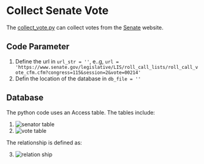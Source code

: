 # Collect Senate Vote

The [collect_vote.py](https://github.com/xbwei/Data-Mining-on-Social-Media/blob/master/collect_senate_vote/collect_vote.py) can collect votes from the [Senate](https://www.senate.gov/legislative/votes.htm) website.

## Code Parameter
1. Define the url in `url_str = ''`, e..g, `url = 'https://www.senate.gov/legislative/LIS/roll_call_lists/roll_call_vote_cfm.cfm?congress=115&session=2&vote=00214'`
2. Defin the location of the database in `db_file = ''`

## Database
The python code uses an Access table. The tables include:
1. ![senator table](/vote_table.PNG )
2. ![vote table](/vote_table.PNG )

The relationship is defined as:

3. ![relation ship](/relationship.PNG )

